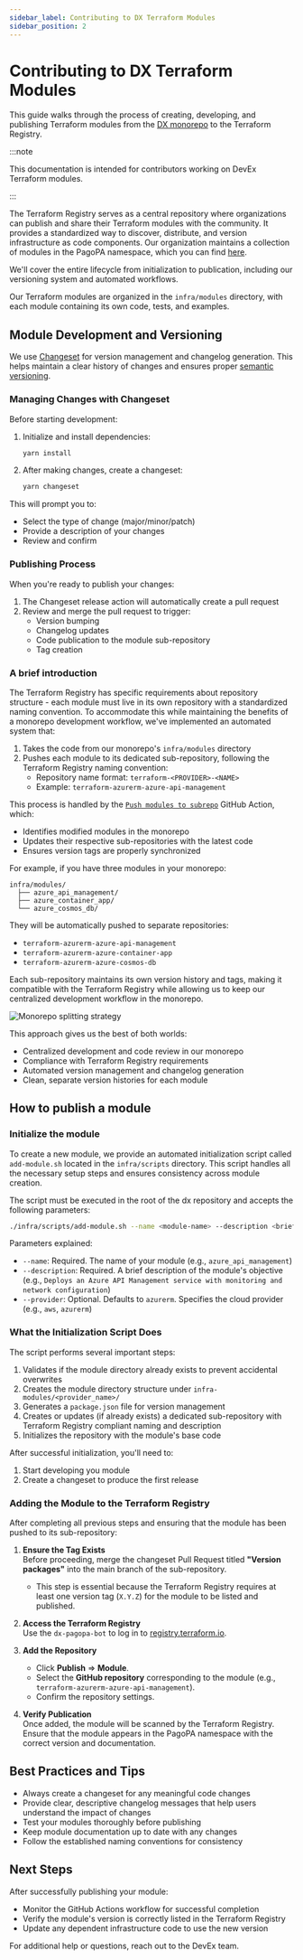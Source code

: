 ```yaml
---
sidebar_label: Contributing to DX Terraform Modules
sidebar_position: 2
---
```


# Contributing to DX Terraform Modules

This guide walks through the process of creating, developing, and publishing
Terraform modules from the [DX monorepo](https://github.com/pagopa/dx) to the
Terraform Registry.

:::note

This documentation is intended for contributors working on DevEx Terraform
modules.

:::

The Terraform Registry serves as a central repository where organizations can
publish and share their Terraform modules with the community. It provides a
standardized way to discover, distribute, and version infrastructure as code
components. Our organization maintains a collection of modules in the PagoPA
namespace, which you can find
[here](https://registry.terraform.io/namespaces/pagopa-dx).

We'll cover the entire lifecycle from initialization to publication, including
our versioning system and automated workflows.

Our Terraform modules are organized in the `infra/modules` directory, with each
module containing its own code, tests, and examples.

## Module Development and Versioning

We use [Changeset](https://github.com/changesets/changesets) for version
management and changelog generation. This helps maintain a clear history of
changes and ensures proper [semantic versioning](https://semver.org/).

### Managing Changes with Changeset

Before starting development:

1. Initialize and install dependencies:

   ```bash
   yarn install
   ```

2. After making changes, create a changeset:
   ```bash
   yarn changeset
   ```

This will prompt you to:

- Select the type of change (major/minor/patch)
- Provide a description of your changes
- Review and confirm

### Publishing Process

When you're ready to publish your changes:

1. The Changeset release action will automatically create a pull request
2. Review and merge the pull request to trigger:
   - Version bumping
   - Changelog updates
   - Code publication to the module sub-repository
   - Tag creation

### A brief introduction

The Terraform Registry has specific requirements about repository structure -
each module must live in its own repository with a standardized naming
convention. To accommodate this while maintaining the benefits of a monorepo
development workflow, we've implemented an automated system that:

1. Takes the code from our monorepo's `infra/modules` directory
2. Pushes each module to its dedicated sub-repository, following the Terraform
   Registry naming convention:
   - Repository name format: `terraform-<PROVIDER>-<NAME>`
   - Example: `terraform-azurerm-azure-api-management`

This process is handled by the
[`Push modules to subrepo`](https://github.com/pagopa/dx/blob/main/.github/workflows/_release-bash-modules-to-subrepo.yaml)
GitHub Action, which:

- Identifies modified modules in the monorepo
- Updates their respective sub-repositories with the latest code
- Ensures version tags are properly synchronized

For example, if you have three modules in your monorepo:

```
infra/modules/
  ├── azure_api_management/
  ├── azure_container_app/
  └── azure_cosmos_db/
```

They will be automatically pushed to separate repositories:

- `terraform-azurerm-azure-api-management`
- `terraform-azurerm-azure-container-app`
- `terraform-azurerm-azure-cosmos-db`

Each sub-repository maintains its own version history and tags, making it
compatible with the Terraform Registry while allowing us to keep our centralized
development workflow in the monorepo.

![Monorepo splitting strategy](./push-to-subrepo.png)

This approach gives us the best of both worlds:

- Centralized development and code review in our monorepo
- Compliance with Terraform Registry requirements
- Automated version management and changelog generation
- Clean, separate version histories for each module

## How to publish a module

### Initialize the module

To create a new module, we provide an automated initialization script called
`add-module.sh` located in the `infra/scripts` directory. This script handles
all the necessary setup steps and ensures consistency across module creation.

The script must be executed in the root of the dx repository and accepts the
following parameters:

```bash
./infra/scripts/add-module.sh --name <module-name> --description <brief-module-description> [--provider <provider>]
```

Parameters explained:

- `--name`: Required. The name of your module (e.g., `azure_api_management`)
- `--description`: Required. A brief description of the module's objective
  (e.g.,
  `Deploys an Azure API Management service with monitoring and network configuration`)
- `--provider`: Optional. Defaults to `azurerm`. Specifies the cloud provider
  (e.g., `aws`, `azurerm`)

### What the Initialization Script Does

The script performs several important steps:

1. Validates if the module directory already exists to prevent accidental
   overwrites
2. Creates the module directory structure under `infra-modules/<provider_name>/`
3. Generates a `package.json` file for version management
4. Creates or updates (if already exists) a dedicated sub-repository with
   Terraform Registry compliant naming and description
5. Initializes the repository with the module's base code

After successful initialization, you'll need to:

1. Start developing you module
2. Create a changeset to produce the first release

### Adding the Module to the Terraform Registry

After completing all previous steps and ensuring that the module has been pushed
to its sub-repository:

1. **Ensure the Tag Exists**  
   Before proceeding, merge the changeset Pull Request titled **"Version
   packages"** into the main branch of the sub-repository.

   - This step is essential because the Terraform Registry requires at least one
     version tag (`X.Y.Z`) for the module to be listed and published.

2. **Access the Terraform Registry**  
   Use the `dx-pagopa-bot` to log in to
   [registry.terraform.io](https://registry.terraform.io).

3. **Add the Repository**

   - Click **Publish** => **Module**.
   - Select the **GitHub repository** corresponding to the module (e.g.,
     `terraform-azurerm-azure-api-management`).
   - Confirm the repository settings.

4. **Verify Publication**  
   Once added, the module will be scanned by the Terraform Registry. Ensure that
   the module appears in the PagoPA namespace with the correct version and
   documentation.

## Best Practices and Tips

- Always create a changeset for any meaningful code changes
- Provide clear, descriptive changelog messages that help users understand the
  impact of changes
- Test your modules thoroughly before publishing
- Keep module documentation up to date with any changes
- Follow the established naming conventions for consistency

## Next Steps

After successfully publishing your module:

- Monitor the GitHub Actions workflow for successful completion
- Verify the module's version is correctly listed in the Terraform Registry
- Update any dependent infrastructure code to use the new version

For additional help or questions, reach out to the DevEx team.
